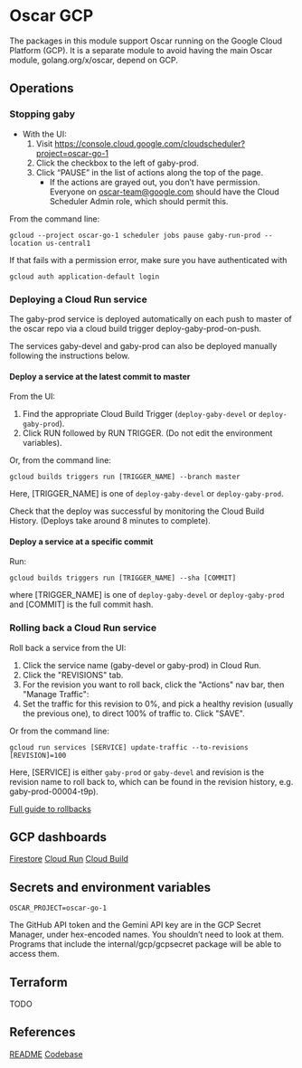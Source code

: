 # Oscar GCP

The packages in this module support Oscar running on the Google Cloud Platform (GCP).
It is a separate module to avoid having the main Oscar module, golang.org/x/oscar,
depend on GCP.

## Operations

### Stopping gaby

- With the UI:
  1. Visit https://console.cloud.google.com/cloudscheduler?project=oscar-go-1
  2. Click the checkbox to the left of gaby-prod.
  3. Click “PAUSE” in the list of actions along the top of the page.
     - If the actions are grayed out, you don’t have permission. Everyone on
       oscar-team@google.com should have the Cloud Scheduler Admin role, which should
       permit this.

From the command line:
```
gcloud --project oscar-go-1 scheduler jobs pause gaby-run-prod --location us-central1
```

If that fails with a permission error, make sure you have authenticated with
```
gcloud auth application-default login
```

### Deploying a Cloud Run service

The gaby-prod service is deployed automatically on each push to master of the oscar repo
via a cloud build trigger deploy-gaby-prod-on-push.

The services gaby-devel and gaby-prod can also be deployed manually following
the instructions below.

#### Deploy a service at the latest commit to master

From the UI:
1. Find the appropriate Cloud Build Trigger (`deploy-gaby-devel` or `deploy-gaby-prod`).
2. Click RUN followed by RUN TRIGGER. (Do not edit the environment variables).


Or, from the command line:
```
gcloud builds triggers run [TRIGGER_NAME] --branch master
```
Here, [TRIGGER_NAME] is one of `deploy-gaby-devel` or `deploy-gaby-prod`.

Check that the deploy was successful by monitoring the Cloud Build History. (Deploys take around 8 minutes to complete).

#### Deploy a service at a specific commit

Run:
```
gcloud builds triggers run [TRIGGER_NAME] --sha [COMMIT]
```

where [TRIGGER_NAME] is one of `deploy-gaby-devel` or `deploy-gaby-prod` and [COMMIT] is the full commit hash.

### Rolling back a Cloud Run service

Roll back a service from the UI:

1. Click the service name (gaby-devel or gaby-prod) in Cloud Run.
2. Click the "REVISIONS" tab.
3. For the revision you want to roll back, click the "Actions" nav bar, then "Manage Traffic":
4. Set the traffic for this revision to 0%, and pick a healthy revision (usually the previous one), to direct 100% of traffic to. Click "SAVE".

Or from the command line:
```
gcloud run services [SERVICE] update-traffic --to-revisions [REVISION]=100
```
Here, [SERVICE] is either `gaby-prod` or `gaby-devel` and revision is the
revision name to roll back to, which can be found in the revision history, e.g.
gaby-prod-00004-t9p).

[Full guide to rollbacks](https://cloud.google.com/run/docs/rollouts-rollbacks-traffic-migration)

## GCP dashboards

[Firestore](https://console.cloud.google.com/firestore/databases?project=oscar-go-1)
[Cloud Run](https://console.cloud.google.com/run?project=oscar-go-1)
[Cloud Build](https://console.cloud.google.com/cloud-build/builds?project=oscar-go-1)

## Secrets and environment variables

```
OSCAR_PROJECT=oscar-go-1
```

The GitHub API token and the Gemini API key are in the GCP Secret Manager, under
hex-encoded names. You shouldn’t need to look at them. Programs that include the
internal/gcp/gcpsecret package will be able to access them.

## Terraform

TODO

## References

[README](go.dev/s/oscar)
[Codebase](golang.org/x/oscar)
